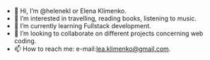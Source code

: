 - 👋 Hi, I’m @helenekl or Elena Klimenko.
- 👀 I’m interested in travelling, reading books, listening to music.
- 🌱 I’m currently learning Fullstack development.
- 💞️ I’m looking to collaborate on different projects concerning web coding.
- 📫 How to reach me: e-mail:lea.klimenko@gmail.com.

<!---
helenekl/helenekl is a ✨ special ✨ repository because its `README.md` (this file) appears on your GitHub profile.
You can click the Preview link to take a look at your changes.
--->
